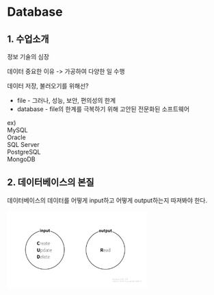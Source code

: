 # Database

## 1. 수업소개

정보 기술의 심장

데이터 중요한 이유 -> 가공하여 다양한 일 수행

데이터 저장, 불러오기를 위해선?  
- file - 그러나, 성능, 보안, 편의성의 한계  
- database - file의 한계를 극복하기 위해 고안된 전문화된 소프트웨어

ex)  
MySQL  
Oracle  
SQL Server  
PostgreSQL  
MongoDB  

## 2. 데이터베이스의 본질

데이터베이스의 데이터를 어떻게 input하고 어떻게 output하는지 따져봐야 한다.

<img src = "./crud.png" width = "65%" height = "65%">
